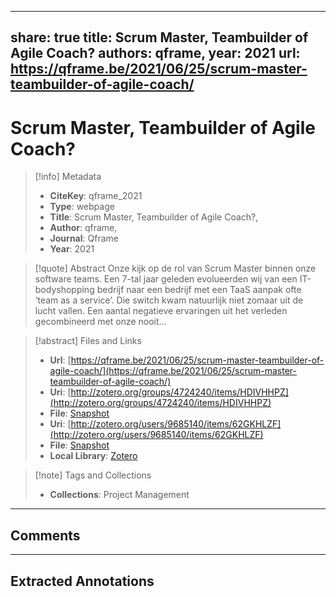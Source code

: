
---
share: true
title: Scrum Master, Teambuilder of Agile Coach?
authors: qframe,
year: 2021 
url: https://qframe.be/2021/06/25/scrum-master-teambuilder-of-agile-coach/
---

# Scrum Master, Teambuilder of Agile Coach?

> [!info] Metadata
> - **CiteKey**: qframe_2021
> - **Type**: webpage
> - **Title**: Scrum Master, Teambuilder of Agile Coach?, 
> - **Author**: qframe,
> - **Journal**: Qframe 
> - **Year**: 2021 

> [!quote] Abstract
> Onze kijk op de rol van Scrum Master binnen onze software teams. Een 7-tal jaar geleden evolueerden wij van een IT-bodyshopping bedrijf naar een bedrijf met een TaaS aanpak ofte ‘team as a service’. Die switch kwam natuurlijk niet zomaar uit de lucht vallen. Een aantal negatieve ervaringen uit het verleden gecombineerd met onze nooit…

> [!abstract] Files and Links
> - **Url**: [https://qframe.be/2021/06/25/scrum-master-teambuilder-of-agile-coach/](https://qframe.be/2021/06/25/scrum-master-teambuilder-of-agile-coach/)
> - **Uri**: [http://zotero.org/groups/4724240/items/HDIVHHPZ](http://zotero.org/groups/4724240/items/HDIVHHPZ)
> - **File**: [Snapshot](file:///Users/jan/Zotero/storage/H6GDPNX2/scrum-master-teambuilder-of-agile-coach.html)
> - **Uri**: [http://zotero.org/users/9685140/items/62GKHLZF](http://zotero.org/users/9685140/items/62GKHLZF)
> - **File**: [Snapshot](file:///Users/jan/Zotero/storage/NQPJ85QZ/scrum-master-teambuilder-of-agile-coach.html)
> - **Local Library**: [Zotero]((zotero://select/library/items/62GKHLZF))

> [!note] Tags and Collections
> - **Collections**: Project Management

----

## Comments



----

## Extracted Annotations

